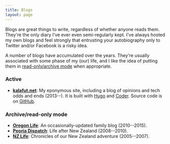 ```yaml
---
title: Blogs
layout: page
---
```

Blogs are great things to write, regardless of whether anyone reads them. They're the only diary I've ever even
semi-regularly kept. I've always hosted my own blogs and feel strongly that entrusting your autobiography
only to Twitter and/or Facebook is a risky idea.

A number of blogs have accumulated over the years. They're usually associated with some phase of my (our)
life, and I like the idea of putting them in [read-only/archive mode](/posts/2016-05-21-staticizing_wordpress/) when appropriate.

### Active
- **[kalafut.net](http://kalafut.net)**: My eponymous site, including a blog of opinions and tech odds and ends (2013--). It is built with [Hugo](https://gohugo.io) and [Coder](https://github.com/luizdepra/hugo-coder). Source code is on [GitHub](https://github.com/kalafut/kalafut.net).


### Archive/read-only mode

- **[Oregon Life](http://blog.kalafut.net)**: An occasionally-updated family blog (2010--2015).
- **[Peoria Dispatch](http://pd.kalafut.net)**: Life after New Zealand (2008--2010).
- **[NZ Life](http://nz.kalafut.net)**: Chronicles of our New Zealand adventure (2005--2007).
